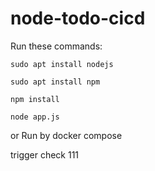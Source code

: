 # node-todo-cicd

Run these commands:


`sudo apt install nodejs`


`sudo apt install npm`


`npm install`

`node app.js`

or Run by docker compose

trigger check
111
